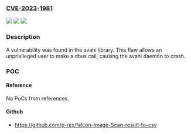 ### [CVE-2023-1981](https://cve.mitre.org/cgi-bin/cvename.cgi?name=CVE-2023-1981)
![](https://img.shields.io/static/v1?label=Product&message=avahi&color=blue)
![](https://img.shields.io/static/v1?label=Version&message=n%2Fa&color=blue)
![](https://img.shields.io/static/v1?label=Vulnerability&message=CWE-400&color=brighgreen)

### Description

A vulnerability was found in the avahi library. This flaw allows an unprivileged user to make a dbus call, causing the avahi daemon to crash.

### POC

#### Reference
No PoCs from references.

#### Github
- https://github.com/p-rex/falcon-Image-Scan-result-to-csv

